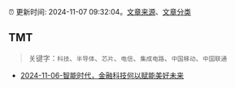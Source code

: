 :alarm_clock: 更新时间: 2024-11-07 09:32:04。[文章来源](/README.md)、[文章分类](/TAGS.md)

## TMT


> 关键字：`科技`、`半导体`、`芯片`、`电信`、`集成电路`、`中国移动`、`中国联通`



- [2024-11-06-智能时代，金融科技何以赋能美好未来](https://xueqiu.com/6025649448/311397829) 
